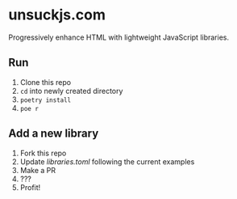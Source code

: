 # unsuckjs.com

Progressively enhance HTML with lightweight JavaScript libraries.

## Run

1. Clone this repo
2. `cd` into newly created directory
3. `poetry install`
4. `poe r`

## Add a new library

1. Fork this repo
2. Update _libraries.toml_ following the current examples
3. Make a PR
4. ???
5. Profit!
